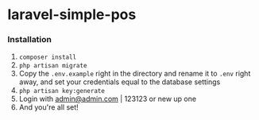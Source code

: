 # laravel-simple-pos


### Installation

1. ```composer install ```
2. ```php artisan migrate```
3. Copy the ```.env.example``` right in the directory and rename it to ```.env``` right away, and set your credentials equal to the database settings
3. ```php artisan key:generate```
4. Login with admin@admin.com | 123123 or new up one
5. And you're all set!




